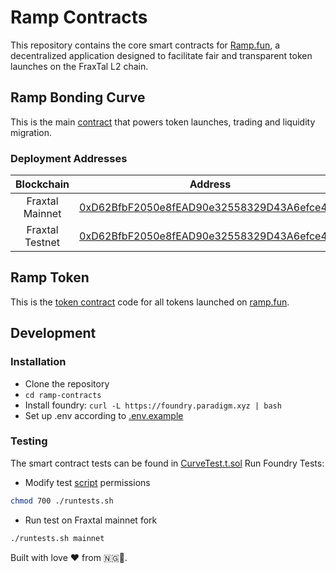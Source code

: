# Ramp Contracts

This repository contains the core smart contracts for [Ramp.fun](https://ramp-fun.vercel.app/), a decentralized application designed to facilitate fair and transparent token launches on the FraxTal L2 chain.

## Ramp Bonding Curve

This is the main [contract](/src/Curve.sol) that powers token launches, trading and liquidity migration.

### Deployment Addresses

|  Blockchain  |                                                            Address                                                            |
| :----------: | :---------------------------------------------------------------------------------------------------------------------------: |
| Fraxtal Mainnet | [0xD62BfbF2050e8fEAD90e32558329D43A6efce4C8](https://fraxscan.com/address/0xd62bfbf2050e8fead90e32558329d43a6efce4c8) |
| Fraxtal Testnet  | [0xD62BfbF2050e8fEAD90e32558329D43A6efce4C8](https://holesky.fraxscan.com/address/0xd62bfbf2050e8fead90e32558329d43a6efce4c8) |

## Ramp Token
This is the [token contract](/src/Token.sol) code for all tokens launched on [ramp.fun](https://ramp-fun.vercel.app/).

## Development

### Installation

- Clone the repository
- `cd ramp-contracts`
- Install foundry: `curl -L https://foundry.paradigm.xyz | bash`
- Set up .env according to [.env.example](/.env.example)

### Testing
The smart contract tests can be found in [CurveTest.t.sol](/test/CurveTest.t.sol)
Run Foundry Tests:
- Modify test [script](/runtests.sh) permissions
```bash
chmod 700 ./runtests.sh
```
- Run test on Fraxtal mainnet fork
```bash
./runtests.sh mainnet
```

Built with love ❤️ from 🇳🇬🚀.
